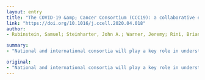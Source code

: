 ```yaml
---
layout: entry
title: "The COVID-19 &amp; Cancer Consortium (CCC19): a collaborative effort to understand the effects of COVID-19 on patients with cancer"
link: "https://doi.org/10.1016/j.ccell.2020.04.018"
author:
- Rubinstein, Samuel; Steinharter, John A.; Warner, Jeremy; Rini, Brian I.; Peters, Solange; Choueiri, Toni K.

summary:
- "National and international consortia will play a key role in understanding the effects of the coronavirus disease 2019 pandemic on cancer patients. The COVID-19 & Cancer Consortium aims to collect and analyze observational data at scale to inform clinical practice in real-time. Consorts will collect and analyse observationsal data to inform practice. National and International consorties will play key role. CCC19 collects and analyzes observational results at scale. CoVID19 & cancer Consortium (CCC19) consorts. will play an important role in. the."

original:
- "National and international consortia will play a key role in understanding the effects of the coronavirus disease 2019 (COVID-19) pandemic on cancer patients. The COVID-19 & Cancer Consortium (CCC19) aims to collect and analyze observational data at scale to inform clinical practice in real-time."
---
```


